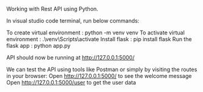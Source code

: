 Working with Rest API using Python.

In visual studio code terminal, run below commands:

To create virtual environment : python -m venv venv
To activate virtual environment : .\venv\Scripts\activate
Install flask : pip install flask
Run the flask app : python app.py

API should now be running at http://127.0.0.1:5000/

We can test the API using tools like Postman or simply by visiting the routes in your browser:
Open http://127.0.0.1:5000/ to see the welcome message
Open http://127.0.0.1:5000/user to get the user data

